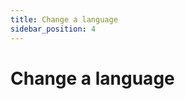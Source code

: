 ```yaml
---
title: Change a language
sidebar_position: 4
---
```


# Change a language

<!-- Add content here -->